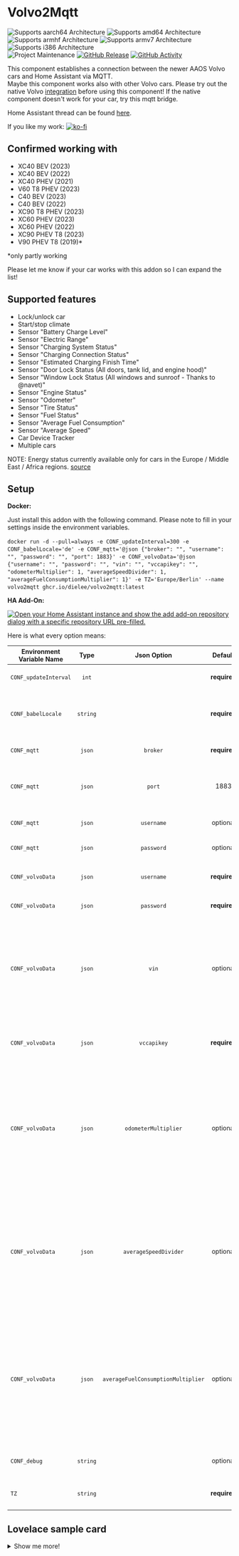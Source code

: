 # Volvo2Mqtt
![Supports aarch64 Architecture][aarch64-shield]
![Supports amd64 Architecture][amd64-shield]
![Supports armhf Architecture][armhf-shield]
![Supports armv7 Architecture][armv7-shield]
![Supports i386 Architecture][i386-shield]
<br>
![Project Maintenance][maintenance-shield]
[![GitHub Release][releases-shield]][releases]
[![GitHub Activity][commits-shield]][commits]

This component establishes a connection between the newer AAOS Volvo cars and Home Assistant via MQTT.<br>
Maybe this component works also with other Volvo cars. Please try out the native Volvo [integration](https://www.home-assistant.io/integrations/volvooncall/) before using this component! If the native component doesn't work for your car, try this mqtt bridge.
<p>

Home Assistant thread can be found [here](https://community.home-assistant.io/t/volvo2mqtt-connect-your-aaos-volvo/585699).

If you like my work:
[![ko-fi](https://ko-fi.com/img/githubbutton_sm.svg)](https://ko-fi.com/U7U8MFXCF)

## Confirmed working with
- XC40 BEV (2023)
- XC40 BEV (2022)
- XC40 PHEV (2021)
- V60 T8 PHEV (2023)
- C40 BEV (2023)
- C40 BEV (2022)
- XC90 T8 PHEV (2023)
- XC60 PHEV (2023)
- XC60 PHEV (2022)
- XC90 PHEV T8 (2023)
- V90 PHEV T8 (2019)*

*only partly working

Please let me know if your car works with this addon so I can expand the list!<br>


## Supported features
- Lock/unlock car
- Start/stop climate
- Sensor "Battery Charge Level"
- Sensor "Electric Range"
- Sensor "Charging System Status"
- Sensor "Charging Connection Status"
- Sensor "Estimated Charging Finish Time"
- Sensor "Door Lock Status (All doors, tank lid, and engine hood)"
- Sensor "Window Lock Status (All windows and sunroof - Thanks to @navet)"
- Sensor "Engine Status"
- Sensor "Odometer"
- Sensor "Tire Status"
- Sensor "Fuel Status"
- Sensor "Average Fuel Consumption"
- Sensor "Average Speed"
- Car Device Tracker
- Multiple cars

NOTE: Energy status currently available only for cars in the Europe / Middle East / Africa regions. [source](https://developer.volvocars.com/apis/energy/v1/overview/#availability)

## Setup
<b>Docker:</b>

Just install this addon with the following command.
Please note to fill in your settings inside the environment variables.

`docker run -d --pull=always -e CONF_updateInterval=300 -e CONF_babelLocale='de' -e CONF_mqtt='@json {"broker": "", "username": "", "password": "", "port": 1883}' -e CONF_volvoData='@json {"username": "", "password": "", "vin": "", "vccapikey": "", "odometerMultiplier": 1, "averageSpeedDivider": 1, "averageFuelConsumptionMultiplier": 1}' -e TZ='Europe/Berlin' --name volvo2mqtt ghcr.io/dielee/volvo2mqtt:latest`

<b>HA Add-On:</b><br>

[![Open your Home Assistant instance and show the add add-on repository dialog with a specific repository URL pre-filled.](https://my.home-assistant.io/badges/supervisor_add_addon_repository.svg)](https://my.home-assistant.io/redirect/supervisor_add_addon_repository/?repository_url=https%3A%2F%2Fgithub.com%2FDielee%2Fvolvo2mqtt)

Here is what every option means:

| Environment Variable Name |   Type    | Json Option                           |   Default    | Description                                                     |
| ------------------------- | :-------: | :-----------------------------------: | :----------: | --------------------------------------------------------------- |
| `CONF_updateInterval`     | `int`     |                                       | **required** | Update intervall in seconds.                                     |
| `CONF_babelLocale`        | `string`  |                                       | **required** | Select your country from this [list](https://www.ibm.com/docs/en/radfws/9.7?topic=overview-locales-code-pages-supported). "Locale name" is the column you need!                                        |
| `CONF_mqtt`               | `json`    | `broker`                              | **required** | Your MQTT Broker IP. Eg. 192.168.0.5.
| `CONF_mqtt`               | `json`    | `port`                                | 1883         | Your MQTT Broker Port. If no value is given, port 1883 will be used.  |
| `CONF_mqtt`               | `json`    | `username`                            | optional     | MQTT Username for your broker.
| `CONF_mqtt`               | `json`    | `password`                            | optional     | MQTT Password for your broker.
| `CONF_volvoData`          | `json`    | `username`                            | **required** | Normally your email address to login into the Volvo App.
| `CONF_volvoData`          | `json`    | `password`                            | **required** | Your password to login into the Volvo App.
| `CONF_volvoData`          | `json`    | `vin`                                 | optional     | A single VIN like "VIN1" or a list of VINs like "["VIN1", "VIN2"]". Leave this empty if you don't know your VIN. The addon will use every car that is tied to your account.
| `CONF_volvoData`          | `json`    | `vccapikey`                           | **required** | API key linked with your volvo developer account. Get your Vccapi key from [here](https://developer.volvocars.com/account/)
| `CONF_volvoData`          | `json`    | `odometerMultiplier`                  | optional     | The multiplier value for the odometer value, as the volvo api delivers inconsistent data. For some cars this setting is 10, for some 1. Try what's right for your car. If you leave it empty, the multiplier will be 1.
| `CONF_volvoData`          | `json`    | `averageSpeedDivider`                 | optional     | The divider value for the average speed value, as the volvo api delivers inconsistent data. For some cars this setting is 10, for some 1. Try what's right for your car. If you leave it empty, the divider will be 1.
| `CONF_volvoData`          | `json`    | `averageFuelConsumptionMultiplier`    | optional     | The multiplier value for the average fuel consumption value, as the volvo api delivers inconsistent data. For some cars this setting is 10, for some 1. Try what's right for your car. If you leave it empty, the multiplier will be 1.
| `CONF_debug`              | `string`  |                                       | optional     | Debug option (true/false). Normally you don't need this. |
| `TZ`                      | `string`  |                                       | **required** | Container timezone eg "Europe/Berlin" from [here](https://docs.diladele.com/docker/timezones.html)|

## Lovelace sample card
<details>
  <summary>Show me more!</summary><blockquote>
  <br>
    
  ![alt text](https://raw.githubusercontent.com/Dielee/volvo2mqtt/main/img/lovelace_sample.png)<br>
    
  <details>
  <summary>Lovelace card sample</summary>
        		
  ```
   type: vertical-stack
   title: Autostatus
   cards:
     - type: custom:vertical-stack-in-card
       cards:
         - type: custom:mushroom-lock-card
           entity: lock.volvo_<your vin>_lock_status
           name: Verrigelungsstatus
         - type: horizontal-stack
           cards:
             - type: custom:mushroom-entity-card
               entity: sensor.volvo_<your vin>_electric_range
               name: Reichweite
               layout: vertical
             - type: custom:mushroom-entity-card
               entity: sensor.volvo_<your vin>_battery_charge_level
               name: Batteriestatus
               layout: vertical
             - type: custom:mushroom-entity-card
               entity: sensor.volvo_<your vin>_estimated_charging_time
               layout: vertical
               name: Ladezeit
         - type: horizontal-stack
           cards:
             - type: custom:mushroom-entity-card
               entity: switch.volvo_<your vin>_climate_status
               tap_action:
                 action: toggle
               layout: vertical
               name: Klimatisieren/Heizen
             - type: custom:mushroom-template-card
               primary: Daten aktualisieren
               secondary: '{{ states(''sensor.volvo_<your vin>_last_data_update'')}}'
               icon: mdi:update
               layout: vertical
               entity: button.volvo_<your vin>_update_data
         - type: conditional
           conditions:
             - entity: sensor.volvo_<your vin>_estimated_charging_time
               state_not: '0'
           card:
             type: custom:mushroom-entity-card
             entity: sensor.volvo_<your vin>_estimated_charging_finish_time
             name: Ladung vorraussichtlich abgeschlossen
             show_name: true
         - type: map
           entities:
             - entity: device_tracker.volvo_<your vin>_location
           default_zoom: 16
           dark_mode: false
           hours_to_show: 0
           auto_fit: true
           aspect_ratio: '16:9'
  ```

</details>
</blockquote></details>


[aarch64-shield]: https://img.shields.io/badge/aarch64-yes-green.svg
[amd64-shield]: https://img.shields.io/badge/amd64-yes-green.svg
[armhf-shield]: https://img.shields.io/badge/armhf-yes-green.svg
[armv7-shield]: https://img.shields.io/badge/armv7-yes-green.svg
[i386-shield]: https://img.shields.io/badge/i386-yes-green.svg
[releases]: https://github.com/Dielee/volvo2mqtt/releases
[releases-shield]: https://img.shields.io/github/release/Dielee/volvo2mqtt.svg
[maintenance-shield]: https://img.shields.io/maintenance/yes/2023.svg
[commits-shield]: https://img.shields.io/github/commit-activity/y/Dielee/volvo2mqtt.svg
[commits]: https://github.com/Dielee/volvo2mqtt/commits/main
